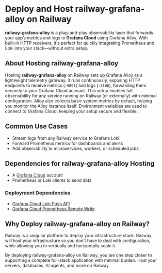 # Deploy and Host railway-grafana-alloy on Railway

**railway-grafana-alloy** is a plug-and-play observability layer that forwards your app’s metrics and logs to **Grafana Cloud** using Grafana Alloy. With built-in HTTP receivers, it's perfect for quickly integrating Prometheus and Loki into your stack—without extra setup.

## About Hosting railway-grafana-alloy

Hosting **railway-grafana-alloy** on Railway sets up Grafana Alloy as a lightweight telemetry gateway. It runs continuously, exposing HTTP endpoints to receive metrics (`:9091`) and logs (`:3100`), forwarding them securely to your Grafana Cloud account. This setup enables full observability for any service running on Railway (or externally) with minimal configuration. Alloy also collects basic system metrics by default, helping you monitor the Alloy instance itself. Environment variables are used to connect to Grafana Cloud, keeping your setup secure and flexible.

## Common Use Cases

- Stream logs from any Railway service to Grafana Loki
- Forward Prometheus metrics for dashboards and alerts
- Add observability to microservices, workers, or scheduled jobs

## Dependencies for railway-grafana-alloy Hosting

- A [Grafana Cloud](https://grafana.com/products/cloud/) account
- Prometheus or Loki clients to send data

### Deployment Dependencies

- [Grafana Cloud Loki Push API](https://grafana.com/docs/loki/latest/api/#post-lokiapiv1push)
- [Grafana Cloud Prometheus Remote Write](https://grafana.com/docs/grafana-cloud/data-configuration/prometheus/)

## Why Deploy railway-grafana-alloy on Railway?

<!-- Recommended: Keep this section as shown below -->
Railway is a singular platform to deploy your infrastructure stack. Railway will host your infrastructure so you don't have to deal with configuration, while allowing you to vertically and horizontally scale it.

By deploying railway-grafana-alloy on Railway, you are one step closer to supporting a complete full-stack application with minimal burden. Host your servers, databases, AI agents, and more on Railway.
<!-- End recommended section -->
